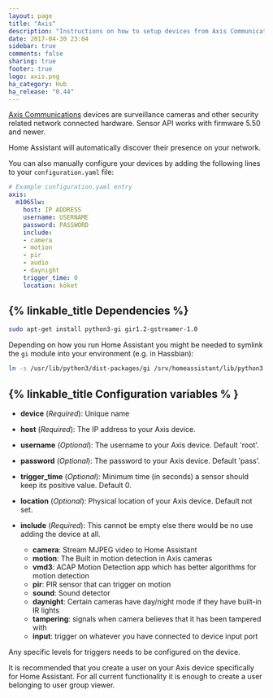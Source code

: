 ```yaml
---
layout: page
title: "Axis"
description: "Instructions on how to setup devices from Axis Communications within Home Assistant."
date: 2017-04-30 23:04
sidebar: true
comments: false
sharing: true
footer: true
logo: axis.png
ha_category: Hub
ha_release: "0.44"
---
```


[Axis Communications](https://www.axis.com/) devices are surveillance cameras and other security related network connected hardware. Sensor API works with firmware 5.50 and newer.

Home Assistant will automatically discover their presence on your network.

You can also manually configure your devices by adding the following lines to your `configuration.yaml` file:

```yaml
# Example configuration.yaml entry
axis:
  m1065lw:
    host: IP ADDRESS
    username: USERNAME
    password: PASSWORD
    include:
    - camera
    - motion
    - pir
    - audio
    - daynight
    trigger_time: 0
    location: köket
```

## {% linkable_title Dependencies %}

```bash
sudo apt-get install python3-gi gir1.2-gstreamer-1.0
```

Depending on how you run Home Assistant you might be needed to symlink the `gi` module into your environment (e.g. in Hassbian):

```bash
ln -s /usr/lib/python3/dist-packages/gi /srv/homeassistant/lib/python3.4/site-packages
```

## {% linkable_title Configuration variables % }

- **device** (*Required*): Unique name 
- **host** (*Required*): The IP address to your Axis device.
- **username** (*Optional*): The username to your Axis device. Default 'root'.
- **password** (*Optional*): The password to your Axis device. Default 'pass'.
- **trigger_time** (*Optional*): Minimum time (in seconds) a sensor should keep its positive value. Default 0.
- **location** (*Optional*): Physical location of your Axis device. Default not set.

- **include** (*Required*): This cannot be empty else there would be no use adding the device at all.
  - **camera**: Stream MJPEG video to Home Assistant
  - **motion**: The Built in motion detection in Axis cameras
  - **vmd3**: ACAP Motion Detection app which has better algorithms for motion detection
  - **pir**: PIR sensor that can trigger on motion
  - **sound**: Sound detector
  - **daynight**: Certain cameras have day/night mode if they have built-in IR lights
  - **tampering**: signals when camera believes that it has been tampered with
  - **input**: trigger on whatever you have connected to device input port

<p class='note'>
Any specific levels for triggers needs to be configured on the device.
</p>

<p class='note'>
  It is recommended that you create a user on your Axis device specifically for Home Assistant. For all current functionality it is enough to create a user belonging to user group viewer.
</p>
